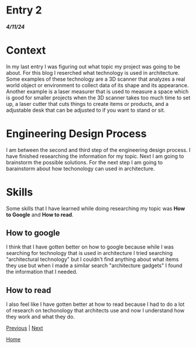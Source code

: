# Entry 2
##### 4/11/24

# Context
In my last entry I was figuring out what topic my project was going to be about. For this blog I reserched what technology is used in architecture. Some examples of these technology are a 3D scanner that analyzes a real world object or environment to collect data of its shape and its appearance. Another example is a laser measurer that is used to measure a space which is good for smaller projects when the 3D scanner takes too much time to set up, a laser cutter that cuts things to create items or products, and a adjustable desk that can be adjusted to if you want to stand or sit.
# Engineering Design Process
I am between the second and third step of the engineering design process. I have finished researching the information for my topic. Next I am going to brainstorm the possible solutions. For the next step I am going to barainstorm about how techonology can used in architecture.

# Skills
Some skills that I have learned while doing researching my topic was **How to Google** and **How to read**.

## How to google
I think that I have gotten better on how to google because while I was searching for technology that is used in architecture I tried searching "architectural technology" but I couldn't find anything about what items they use but when I made a similar search "architecture gadgets" I found the information that I needed.

## How to read
I also feel like I have gotten better at how to read because I had to do a lot of research on techonology that architects use and now I understand how they work and what they do.

[Previous](entry01.md) | [Next](entry03.md)

[Home](../README.md)
